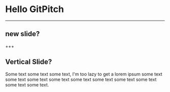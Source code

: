 # Hello GitPitch
---
## new slide?
+++
##  Vertical Slide?
Some text some text some text, I'm too lazy to get a lorem ipsum some text some text some text some text some text some text some text some text some text some text.